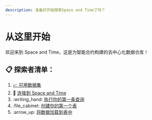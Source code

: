 ```yaml
---
description: 准备好开始探索Space and Time了吗？
---
```


# 从这里开始

欢迎来到 Space and Time，这是为智能合约构建的去中心化数据仓库！

## :clipboard: 探索者清单：

1. [📈 可用数据集](ke-yong-shu-ju-ji.md)
2. :rocket: [连接到 Space and Time](lian-jie-dao-space-and-time.md)
3. :writing\_hand: [执行你的第一条查询](zhi-hang-ni-de-di-yi-tiao-cha-xun.md)
4. :file\_cabinet: [创建你的第一个表](chuang-jian-ni-de-di-yi-ge-biao.md)
5. :arrow\_up: [将数据加载到表中](jiang-shu-ju-jia-zai-dao-ni-de-biao-zhong.md)
